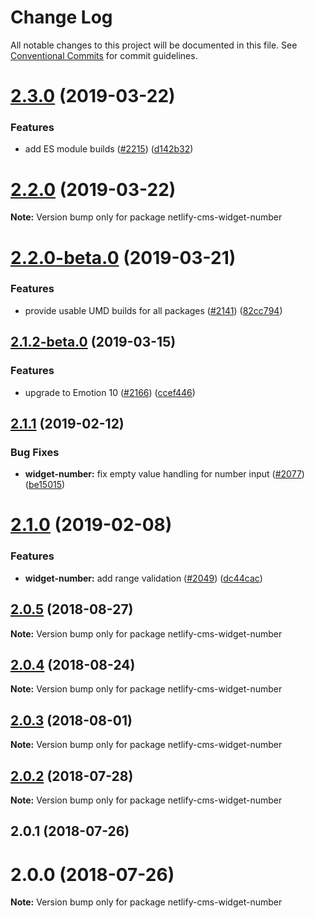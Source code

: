 # Change Log

All notable changes to this project will be documented in this file.
See [Conventional Commits](https://conventionalcommits.org) for commit guidelines.

# [2.3.0](https://github.com/netlify/netlify-cms/tree/master/packages/netlify-cms-widget-number/compare/netlify-cms-widget-number@2.2.0...netlify-cms-widget-number@2.3.0) (2019-03-22)


### Features

* add ES module builds ([#2215](https://github.com/netlify/netlify-cms/tree/master/packages/netlify-cms-widget-number/issues/2215)) ([d142b32](https://github.com/netlify/netlify-cms/tree/master/packages/netlify-cms-widget-number/commit/d142b32))





# [2.2.0](https://github.com/netlify/netlify-cms/tree/master/packages/netlify-cms-widget-number/compare/netlify-cms-widget-number@2.2.0-beta.0...netlify-cms-widget-number@2.2.0) (2019-03-22)

**Note:** Version bump only for package netlify-cms-widget-number





# [2.2.0-beta.0](https://github.com/netlify/netlify-cms/tree/master/packages/netlify-cms-widget-number/compare/netlify-cms-widget-number@2.1.2-beta.0...netlify-cms-widget-number@2.2.0-beta.0) (2019-03-21)


### Features

* provide usable UMD builds for all packages ([#2141](https://github.com/netlify/netlify-cms/tree/master/packages/netlify-cms-widget-number/issues/2141)) ([82cc794](https://github.com/netlify/netlify-cms/tree/master/packages/netlify-cms-widget-number/commit/82cc794))





## [2.1.2-beta.0](https://github.com/netlify/netlify-cms/tree/master/packages/netlify-cms-widget-number/compare/netlify-cms-widget-number@2.1.1...netlify-cms-widget-number@2.1.2-beta.0) (2019-03-15)


### Features

* upgrade to Emotion 10 ([#2166](https://github.com/netlify/netlify-cms/tree/master/packages/netlify-cms-widget-number/issues/2166)) ([ccef446](https://github.com/netlify/netlify-cms/tree/master/packages/netlify-cms-widget-number/commit/ccef446))





## [2.1.1](https://github.com/netlify/netlify-cms/tree/master/packages/netlify-cms-widget-number/compare/netlify-cms-widget-number@2.1.0...netlify-cms-widget-number@2.1.1) (2019-02-12)


### Bug Fixes

* **widget-number:** fix empty value handling for number input ([#2077](https://github.com/netlify/netlify-cms/tree/master/packages/netlify-cms-widget-number/issues/2077)) ([be15015](https://github.com/netlify/netlify-cms/tree/master/packages/netlify-cms-widget-number/commit/be15015))





# [2.1.0](https://github.com/netlify/netlify-cms/tree/master/packages/netlify-cms-widget-number/compare/netlify-cms-widget-number@2.0.5...netlify-cms-widget-number@2.1.0) (2019-02-08)


### Features

* **widget-number:** add range validation ([#2049](https://github.com/netlify/netlify-cms/tree/master/packages/netlify-cms-widget-number/issues/2049)) ([dc44cac](https://github.com/netlify/netlify-cms/tree/master/packages/netlify-cms-widget-number/commit/dc44cac))





<a name="2.0.5"></a>
## [2.0.5](https://github.com/netlify/netlify-cms/tree/master/packages/netlify-cms-widget-number/compare/netlify-cms-widget-number@2.0.4...netlify-cms-widget-number@2.0.5) (2018-08-27)




**Note:** Version bump only for package netlify-cms-widget-number

<a name="2.0.4"></a>
## [2.0.4](https://github.com/netlify/netlify-cms/tree/master/packages/netlify-cms-widget-number/compare/netlify-cms-widget-number@2.0.3...netlify-cms-widget-number@2.0.4) (2018-08-24)




**Note:** Version bump only for package netlify-cms-widget-number

<a name="2.0.3"></a>
## [2.0.3](https://github.com/netlify/netlify-cms/tree/master/packages/netlify-cms-widget-number/compare/netlify-cms-widget-number@2.0.2...netlify-cms-widget-number@2.0.3) (2018-08-01)




**Note:** Version bump only for package netlify-cms-widget-number

<a name="2.0.2"></a>
## [2.0.2](https://github.com/netlify/netlify-cms/tree/master/packages/netlify-cms-widget-number/compare/netlify-cms-widget-number@2.0.1...netlify-cms-widget-number@2.0.2) (2018-07-28)




**Note:** Version bump only for package netlify-cms-widget-number

<a name="2.0.1"></a>
## 2.0.1 (2018-07-26)



<a name="2.0.0"></a>
# 2.0.0 (2018-07-26)




**Note:** Version bump only for package netlify-cms-widget-number
